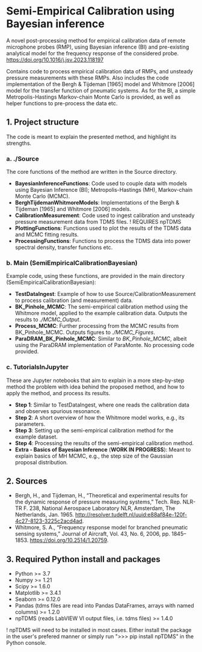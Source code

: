 # Semi-Empirical Calibration using Bayesian inference
A novel post-processing method for empirical calibration data of remote microphone probes (RMP), 
using Bayesian inference (BI) and pre-existing analytical model for the frequency response of the considered probe.
https://doi.org/10.1016/j.jsv.2023.118197

Contains code to process empirical calibration data of RMPs, and unsteady pressure measurements with these RMPs.
Also includes the code implementation of the Bergh & Tijdeman [1965] model and Whitmore [2006] model for the transfer function of pneumatic systems.
As for the BI, a simple Metropolis-Hastings Markov-chain Monte Carlo is provided, as well as helper functions to pre-process the data etc.


## 1. Project structure
The code is meant to explain the presented method, and highlight its strengths. 

### a. ./Source
The core functions of the method are written in the Source directory. 
- **BayesianInferenceFunctions**: Code used to couple data with models using Bayesian Inference (BI); Metropolis-Hastings (MH), Markov-chain Monte Carlo (MCMC).
- **BerghTijdemanWhitmoreModels**: Implementations of the Bergh & Tijdeman [1965] and Whitmore [2006] models.
- **CalibrationMeasurement**: Code used to ingest calibration and unsteady pressure measurement data from TDMS files. ! REQUIRES npTDMS
- **PlottingFunctions**: Functions used to plot the results of the TDMS data and MCMC fitting results.
- **ProcessingFunctions**: Functions to process the TDMS data into power spectral density, transfer functions etc.

### b. Main (SemiEmpiricalCalibrationBayesian)
Example code, using these functions, are provided in the main directory (SemiEmpiricalCalibrationBayesian):
- **TestDataIngest**: Example of how to use Source/CalibrationMeasurement to process calibration (and measurement) data.
- **BK_Pinhole_MCMC**: The semi-empirical calibration method using the Whitmore model, applied to the example calibration data. Outputs the results to *./MCMC_Output*.
- **Process_MCMC**: Further processing from the MCMC results from BK_Pinhole_MCMC. Outputs figures to *./MCMC_Figures*.
- **ParaDRAM_BK_Pinhole_MCMC**: Similar to *BK_Pinhole_MCMC*, albeit using the ParaDRAM implementation of ParaMonte. No processing code provided.

### c. TutorialsInJupyter
These are Jupyter notebooks that aim to explain in a more step-by-step method the problem with idea behind the proposed method, and how to apply the method, and process its results.
- **Step 1**: Similar to TestDataIngest, where one reads the calibration data and observes spurious resonance.
- **Step 2**: A short overview of how the Whitmore model works, e.g., its parameters.
- **Step 3**: Setting up the semi-empirical calibration method for the example dataset.
- **Step 4**: Processing the results of the semi-empirical calibration method.
- **Extra - Basics of Bayesian Inference** (**WORK IN PROGRESS**): Meant to explain basics of MH MCMC, e.g., the step size of the Gaussian proposal distribution.


## 2. Sources
- Bergh, H., and Tijdeman, H., “Theoretical and experimental results for the dynamic response of pressure measuring systems,” Tech. Rep. NLR-TR F. 238, National Aerospace Laboratory NLR, Amsterdam, The Netherlands, Jan. 1965. http://resolver.tudelft.nl/uuid:e88af84e-120f-4c27-8123-3225c2acd4ad.
- Whitmore, S. A., “Frequency response model for branched pneumatic sensing systems,” Journal of Aircraft, Vol. 43, No. 6, 2006, pp. 1845–1853. https://doi.org/10.2514/1.20759.


## 3. Required Python install and packages
- Python >= 3.7
- Numpy >= 1.21
- Scipy >= 1.6.0
- Matplotlib >= 3.4.1
- Seaborn >= 0.12.0
- Pandas (tdms files are read into Pandas DataFrames, arrays with named columns) >= 1.2.0
- npTDMS (reads LabVIEW VI output files, i.e. tdms files) >= 1.4.0

! npTDMS will need to be installed in most cases. Either install the package in the user's prefered manner or simply run ">>> pip install npTDMS" in the Python console.
